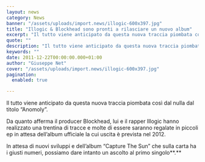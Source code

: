 ```yaml
---
layout: news
category: News
banner: "/assets/uploads/import.news/illogic-600x397.jpg"
title: "Illogic & Blockhead sono pronti a rilasciare un nuovo album"
excerpt: "Il tutto viene anticipato da questa nuova traccia piombata così dal nulla dal titolo “Anomoly”. Da quanto afferma il producer Blockhead, lui e il rapper Illogic hanno realizzato una trentina di tracce e molte di essere saranno regalate in piccoli ep in attesa dell’album ufficiale la cui uscita è prevista nel 2012. In attesa di [&hellip"
quote: ""
description: "Il tutto viene anticipato da questa nuova traccia piombata così dal nulla dal titolo “Anomoly”. Da quanto afferma il producer Blockhead, lui e il rapper Illogic hanno realizzato una trentina di tracce e molte di essere saranno regalate in piccoli ep in attesa dell’album ufficiale la cui uscita è prevista nel 2012. In attesa di [&hellip"
keywords: ""
date: 2011-12-22T00:00:00.000+01:00
author: "Giuseppe Net"
cover: "/assets/uploads/import.news/illogic-600x397.jpg"
pagination:
  enabled: true

---
```


Il tutto viene anticipato da questa nuova traccia piombata così dal nulla dal titolo “Anomoly”.

Da quanto afferma il producer Blockhead, lui e il rapper Illogic hanno realizzato una trentina di tracce e molte di essere saranno regalate in piccoli ep in attesa dell’album ufficiale la cui uscita è prevista nel 2012.

In attesa di nuovi sviluppi e dell’album “Capture The Sun” che sulla carta ha i giusti numeri, possiamo dare intanto un ascolto al primo singolo**.**